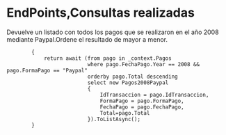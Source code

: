 # EndPoints,Consultas realizadas
Devuelve un listado con todos los pagos que se realizaron en el año 2008 mediante Paypal.Ordene el resultado de mayor a menor.

```public async Task<IEnumerable<Pagos2008Paypal>> GetPagos2008Paypal()
        {
            return await (from pago in _context.Pagos
                          where pago.FechaPago.Year == 2008 && pago.FormaPago == "Paypal"
                          orderby pago.Total descending
                          select new Pagos2008Paypal
                          {
                              IdTransaccion = pago.IdTransaccion,
                              FormaPago = pago.FormaPago,
                              FechaPago = pago.FechaPago,
                              Total=pago.Total
                          }).ToListAsync();
        }

